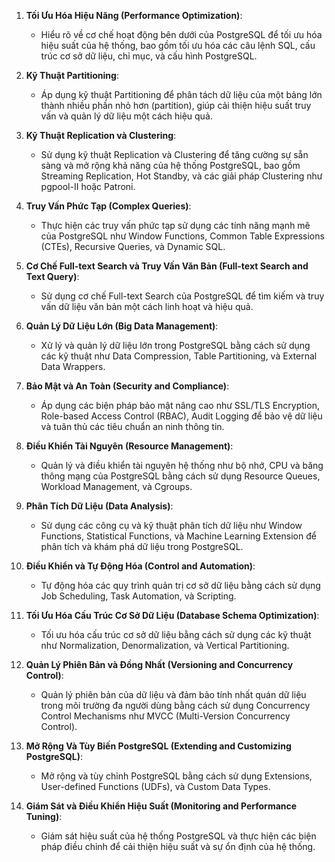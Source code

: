 1. **Tối Ưu Hóa Hiệu Năng (Performance Optimization)**:

   - Hiểu rõ về cơ chế hoạt động bên dưới của PostgreSQL để tối ưu hóa hiệu suất của hệ thống, bao gồm tối ưu hóa các câu lệnh SQL, cấu trúc cơ sở dữ liệu, chỉ mục, và cấu hình PostgreSQL.

2. **Kỹ Thuật Partitioning**:

   - Áp dụng kỹ thuật Partitioning để phân tách dữ liệu của một bảng lớn thành nhiều phần nhỏ hơn (partition), giúp cải thiện hiệu suất truy vấn và quản lý dữ liệu một cách hiệu quả.

3. **Kỹ Thuật Replication và Clustering**:

   - Sử dụng kỹ thuật Replication và Clustering để tăng cường sự sẵn sàng và mở rộng khả năng của hệ thống PostgreSQL, bao gồm Streaming Replication, Hot Standby, và các giải pháp Clustering như pgpool-II hoặc Patroni.

4. **Truy Vấn Phức Tạp (Complex Queries)**:

   - Thực hiện các truy vấn phức tạp sử dụng các tính năng mạnh mẽ của PostgreSQL như Window Functions, Common Table Expressions (CTEs), Recursive Queries, và Dynamic SQL.

5. **Cơ Chế Full-text Search và Truy Vấn Văn Bản (Full-text Search and Text Query)**:

   - Sử dụng cơ chế Full-text Search của PostgreSQL để tìm kiếm và truy vấn dữ liệu văn bản một cách linh hoạt và hiệu quả.

6. **Quản Lý Dữ Liệu Lớn (Big Data Management)**:

   - Xử lý và quản lý dữ liệu lớn trong PostgreSQL bằng cách sử dụng các kỹ thuật như Data Compression, Table Partitioning, và External Data Wrappers.

7. **Bảo Mật và An Toàn (Security and Compliance)**:

   - Áp dụng các biện pháp bảo mật nâng cao như SSL/TLS Encryption, Role-based Access Control (RBAC), Audit Logging để bảo vệ dữ liệu và tuân thủ các tiêu chuẩn an ninh thông tin.

8. **Điều Khiển Tài Nguyên (Resource Management)**:

   - Quản lý và điều khiển tài nguyên hệ thống như bộ nhớ, CPU và băng thông mạng của PostgreSQL bằng cách sử dụng Resource Queues, Workload Management, và Cgroups.

9. **Phân Tích Dữ Liệu (Data Analysis)**:

   - Sử dụng các công cụ và kỹ thuật phân tích dữ liệu như Window Functions, Statistical Functions, và Machine Learning Extension để phân tích và khám phá dữ liệu trong PostgreSQL.

10. **Điều Khiển và Tự Động Hóa (Control and Automation)**:

    - Tự động hóa các quy trình quản trị cơ sở dữ liệu bằng cách sử dụng Job Scheduling, Task Automation, và Scripting.

11. **Tối Ưu Hóa Cấu Trúc Cơ Sở Dữ Liệu (Database Schema Optimization)**:

    - Tối ưu hóa cấu trúc cơ sở dữ liệu bằng cách sử dụng các kỹ thuật như Normalization, Denormalization, và Vertical Partitioning.

12. **Quản Lý Phiên Bản và Đồng Nhất (Versioning and Concurrency Control)**:

    - Quản lý phiên bản của dữ liệu và đảm bảo tính nhất quán dữ liệu trong môi trường đa người dùng bằng cách sử dụng Concurrency Control Mechanisms như MVCC (Multi-Version Concurrency Control).

13. **Mở Rộng Và Tùy Biến PostgreSQL (Extending and Customizing PostgreSQL)**:

    - Mở rộng và tùy chỉnh PostgreSQL bằng cách sử dụng Extensions, User-defined Functions (UDFs), và Custom Data Types.

14. **Giám Sát và Điều Khiển Hiệu Suất (Monitoring and Performance Tuning)**:
    - Giám sát hiệu suất của hệ thống PostgreSQL và thực hiện các biện pháp điều chỉnh để cải thiện hiệu suất và sự ổn định của hệ thống.
